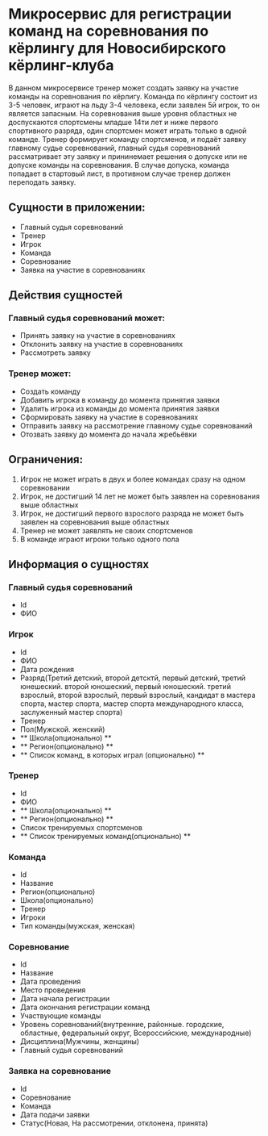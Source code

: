 # Микросервис для регистрации команд на соревнования по кёрлингу для Новосибирского кёрлинг-клуба
В данном микросервисе тренер может создать заявку на участие команды на соревнования по кёрлигу. Команда по кёрлингу состоит из 3-5 человек, играют на льду 3-4 человека, если заявлен 5й игрок, то он является запасным. На соревнования выше уровня областных не доспускаются спортсмены младше 14ти лет и ниже первого спортивного разряда, один спортсмен может играть только в одной команде. Тренер формирует команду спортсменов, и подаёт заявку главному судье соревнований, главный судья соревнований рассматривает эту заявку и прининемает решения о допуске или не допуске команды на соревнования. В случае допуска, команда попадает в стартовый лист, в противном случае тренер должен переподать заявку.


## Сущности в приложении:
+ Главный судья соревнований
+ Тренер
+ Игрок
+ Команда
+ Соревнование
+ Заявка на участие в соревнованиях

## Действия сущностей
### Главный судья соревнований может:
+ Принять заявку на участие в соревнованиях
+ Отклонить заявку на участие в соревнованиях
+ Рассмотреть заявку


### Тренер может:
+ Создать команду
+ Добавить игрока в команду до момента принятия заявки
+ Удалить игрока из команды до момента принятия заявки
+ Сформировать заявку на участие в соревнованиях
+ Отправить заявку на рассмотрение главному судье соревнований
+ Отозвать заявку до момента до начала жребьёвки


## Ограничения:
1. Игрок не может играть в двух и более командах сразу на одном соревновании
2. Игрок, не достигший 14 лет не может быть заявлен на соревнования выше областных
3. Игрок, не достигший первого взрослого разряда не может быть заявлен на соревнования выше областных
4. Тренер не может заявлять не своих спортсменов
5. В команде играют игроки только одного пола

## Информация о сущностях

### Главный судья соревнований
+ Id
+ ФИО

### Игрок
+ Id 
+ ФИО
+ Дата рождения
+ Разряд(Третий детский, второй детсктй, первый детский, третий юнешеский. второй юношеский, первый юношеский. третий взрослый, второй взрослый, первый взрослый, кандидат в мастера спорта, мастер спорта, мастер спорта международного класса, заслуженный мастер спорта)
+ Тренер
+ Пол(Мужской. женский)
+ ** Школа(опционально) **
+ ** Регион(опционально) **
+ ** Список команд, в которых играл (опционально) **

### Тренер
+ Id
+ ФИО
+ ** Школа(опционально) **
+ ** Регион(опционально) **
+ Список тренируемых спортсменов
+ ** Список тренируемых команд(опционально)  **

### Команда
+ Id
+ Название
+ Регион(опционально)
+ Школа(опционально)
+ Тренер
+ Игроки
+ Тип команды(мужская, женская)

### Соревнование
+ Id
+ Название
+ Дата проведения
+ Место проведения
+ Дата начала регистрации
+ Дата окончания регистрации команд
+ Участвующие команды
+ Уровень соревнований(внутренние, районные. городские, областные, федеральный округ, Всероссийские, международные)
+ Дисциплина(Мужчины, женщины)
+ Главный судья соревнований

### Заявка на соревнование
+ Id
+ Соревнование
+ Команда
+ Дата подачи заявки
+ Статус(Новая, На рассмотрении, отклонена, принята)
